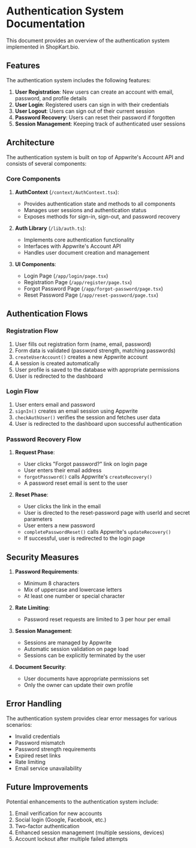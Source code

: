 # Authentication System Documentation

This document provides an overview of the authentication system implemented in ShopKart.bio.

## Features

The authentication system includes the following features:

1. **User Registration**: New users can create an account with email, password, and profile details
2. **User Login**: Registered users can sign in with their credentials
3. **User Logout**: Users can sign out of their current session
4. **Password Recovery**: Users can reset their password if forgotten
5. **Session Management**: Keeping track of authenticated user sessions

## Architecture

The authentication system is built on top of Appwrite's Account API and consists of several components:

### Core Components

1. **AuthContext** (`/context/AuthContext.tsx`): 
   - Provides authentication state and methods to all components
   - Manages user sessions and authentication status
   - Exposes methods for sign-in, sign-out, and password recovery

2. **Auth Library** (`/lib/auth.ts`):
   - Implements core authentication functionality
   - Interfaces with Appwrite's Account API
   - Handles user document creation and management

3. **UI Components**:
   - Login Page (`/app/login/page.tsx`)
   - Registration Page (`/app/register/page.tsx`)
   - Forgot Password Page (`/app/forgot-password/page.tsx`)
   - Reset Password Page (`/app/reset-password/page.tsx`)

## Authentication Flows

### Registration Flow

1. User fills out registration form (name, email, password)
2. Form data is validated (password strength, matching passwords)
3. `createUserAccount()` creates a new Appwrite account
4. A session is created automatically
5. User profile is saved to the database with appropriate permissions
6. User is redirected to the dashboard

### Login Flow

1. User enters email and password
2. `signIn()` creates an email session using Appwrite
3. `checkAuthUser()` verifies the session and fetches user data
4. User is redirected to the dashboard upon successful authentication

### Password Recovery Flow

1. **Request Phase**:
   - User clicks "Forgot password?" link on login page
   - User enters their email address
   - `forgotPassword()` calls Appwrite's `createRecovery()`
   - A password reset email is sent to the user

2. **Reset Phase**:
   - User clicks the link in the email
   - User is directed to the reset-password page with userId and secret parameters
   - User enters a new password
   - `completePasswordReset()` calls Appwrite's `updateRecovery()`
   - If successful, user is redirected to the login page

## Security Measures

1. **Password Requirements**:
   - Minimum 8 characters
   - Mix of uppercase and lowercase letters
   - At least one number or special character

2. **Rate Limiting**:
   - Password reset requests are limited to 3 per hour per email

3. **Session Management**:
   - Sessions are managed by Appwrite
   - Automatic session validation on page load
   - Sessions can be explicitly terminated by the user

4. **Document Security**:
   - User documents have appropriate permissions set
   - Only the owner can update their own profile

## Error Handling

The authentication system provides clear error messages for various scenarios:

- Invalid credentials
- Password mismatch
- Password strength requirements
- Expired reset links
- Rate limiting
- Email service unavailability

## Future Improvements

Potential enhancements to the authentication system include:

1. Email verification for new accounts
2. Social login (Google, Facebook, etc.)
3. Two-factor authentication
4. Enhanced session management (multiple sessions, devices)
5. Account lockout after multiple failed attempts
